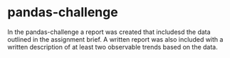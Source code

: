 # pandas-challenge
In the pandas-challenge a report was created that includesd the data outlined in the assignment brief. A written report was also included with a written description of at least two observable trends based on the data.
